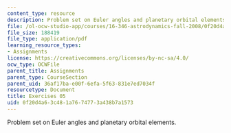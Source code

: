 ```yaml
---
content_type: resource
description: Problem set on Euler angles and planetary orbital elements.
file: /ol-ocw-studio-app/courses/16-346-astrodynamics-fall-2008/0f20d4a63c481a7674773a438b7a1573_ex_05.pdf
file_size: 188419
file_type: application/pdf
learning_resource_types:
- Assignments
license: https://creativecommons.org/licenses/by-nc-sa/4.0/
ocw_type: OCWFile
parent_title: Assignments
parent_type: CourseSection
parent_uid: 36af17ba-e00f-6efa-5f63-831e7ed7034f
resourcetype: Document
title: Exercises 05
uid: 0f20d4a6-3c48-1a76-7477-3a438b7a1573
---
```

Problem set on Euler angles and planetary orbital elements.